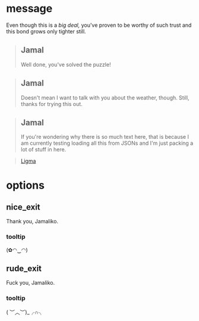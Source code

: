# message

Even though this is a *big deal,* you've proven to be worthy of such trust and this bond grows only tighter still.

>## Jamal
>Well done, you've solved the puzzle!

>## Jamal
>Doesn't mean I want to talk with you about the weather, though. Still, thanks for trying this out.

>## Jamal
>If you're wondering why there is so much text here, that is because I am currently testing loading all this from JSONs and I'm just packing a lot of stuff in here.

>[Ligma](Balls.)

# options


## nice_exit

Thank you, Jamaliko.

### tooltip
(✿◠‿◠)


## rude_exit

Fuck you, Jamaliko.

### tooltip
( ︶︿︶)_╭∩╮